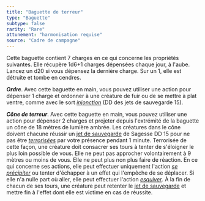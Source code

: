 ```yaml
---
title: "Baguette de terreur"
type: "Baguette"
subtype: false
rarity: "Rare"
attunement: "harmonisation requise"
source: "Cadre de campagne"
---
```

Cette baguette contient 7 charges en ce qui concerne les propriétés suivantes. Elle récupère 1d6+1 charges dépensées chaque jour, à l'aube. Lancez un d20 si vous dépensez la dernière charge. Sur un 1, elle est détruite et tombe en cendres.

_**Ordre**_. Avec cette baguette en main, vous pouvez utiliser une action pour dépenser 1 charge et ordonner à une créature de fuir ou de se mettre à plat ventre, comme avec le sort [_injonction_](/grimoire/injonction/) (DD des jets de sauvegarde 15).

_**Cône de terreur**_. Avec cette baguette en main, vous pouvez utiliser une action pour dépenser 2 charges et projeter depuis l'extrémité de la baguette un cône de 18 mètres de lumière ambrée. Les créatures dans le cône doivent chacune réussir un [jet de sauvegarde](/utiliser-les-caracteristiques/#jets-de-sauvegarde) de Sagesse DD 15 pour ne pas être [_terrorisées_](/gerer-la-sante-du-personnage/#terrorise) par votre présence pendant 1 minute. Terrorisée de cette façon, une créature doit consacrer ses tours à tenter de s'éloigner le plus loin possible de vous. Elle ne peut pas approcher volontairement à 9 mètres ou moins de vous. Elle ne peut plus non plus faire de réaction. En ce qui concerne ses actions, elle peut effectuer uniquement l'action [_se précipiter_](/combattre/#se-precipiter) ou tenter d'échapper à un effet qui l'empêche de se déplacer. Si elle n'a nulle part où aller, elle peut effectuer l'action [_esquiver_](/combattre/#esquiver). À la fin de chacun de ses tours, une créature peut retenter le [jet de sauvegarde](/utiliser-les-caracteristiques/#jets-de-sauvegarde) et mettre fin à l'effet dont elle est victime en cas de réussite.
